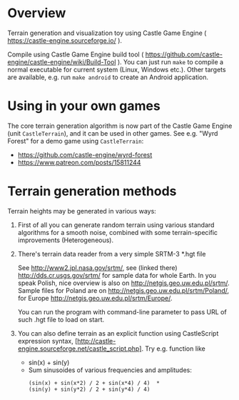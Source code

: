 # Overview

Terrain generation and visualization toy using Castle Game Engine
( https://castle-engine.sourceforge.io/ ).

Compile using Castle Game Engine build tool
( https://github.com/castle-engine/castle-engine/wiki/Build-Tool ).
You can just run `make` to compile a normal executable for current system
(Linux, Windows etc.). Other targets are available, e.g. run `make android`
to create an Android application.

# Using in your own games

The core terrain generation algorithm is now part of the Castle Game Engine
(unit `CastleTerrain`), and it can be used in other games.
See e.g. "Wyrd Forest" for a demo game using `CastleTerrain`:

- https://github.com/castle-engine/wyrd-forest
- https://www.patreon.com/posts/15811244

# Terrain generation methods

Terrain heights may be generated in various ways:

1. First of all you can generate random terrain using various standard algorithms for a smooth noise, combined with some terrain-specific improvements (Heterogeneous).

2. There's terrain data reader from a very simple SRTM-3 *.hgt file

   See http://www2.jpl.nasa.gov/srtm/, see (linked there) http://dds.cr.usgs.gov/srtm/ for sample data for whole Earth. In you speak Polish, nice overview is also on  http://netgis.geo.uw.edu.pl/srtm/. Sample files for Poland are on http://netgis.geo.uw.edu.pl/srtm/Poland/, for Europe http://netgis.geo.uw.edu.pl/srtm/Europe/.

   You can run the program with command-line parameter to pass URL of such .hgt file to load on start.

3. You can also define terrain as an explicit function using CastleScript
   expression syntax, [http://castle-engine.sourceforge.net/castle_script.php].
   Try e.g. function like
   - sin(x) + sin(y)
   - Sum sinusoides of various frequencies and amplitudes:
       ```
       (sin(x) + sin(x*2) / 2 + sin(x*4) / 4)  *
       (sin(y) + sin(y*2) / 2 + sin(y*4) / 4)
       ```
